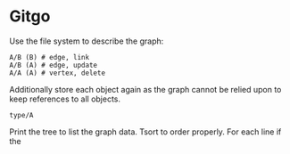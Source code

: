 Gitgo
=========

Use the file system to describe the graph:

    A/B (B) # edge, link
    A/B (A) # edge, update
    A/A (A) # vertex, delete

Additionally store each object again as the graph cannot be relied upon to keep references to all objects.

    type/A

Print the tree to list the graph data. Tsort to order properly.  For each line if the 